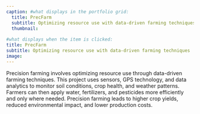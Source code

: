 ```yaml
---
caption: #what displays in the portfolio grid:
  title: PrecFarm
  subtitle: Optimizing resource use with data-driven farming techniques
  thumbnail: 
  
#what displays when the item is clicked:
title: PrecFarm
subtitle: Optimizing resource use with data-driven farming techniques
image: 
---
```


Precision farming involves optimizing resource use through data-driven farming techniques. This project uses sensors, GPS technology, and data analytics to monitor soil conditions, crop health, and weather patterns. Farmers can then apply water, fertilizers, and pesticides more efficiently and only where needed. Precision farming leads to higher crop yields, reduced environmental impact, and lower production costs.
